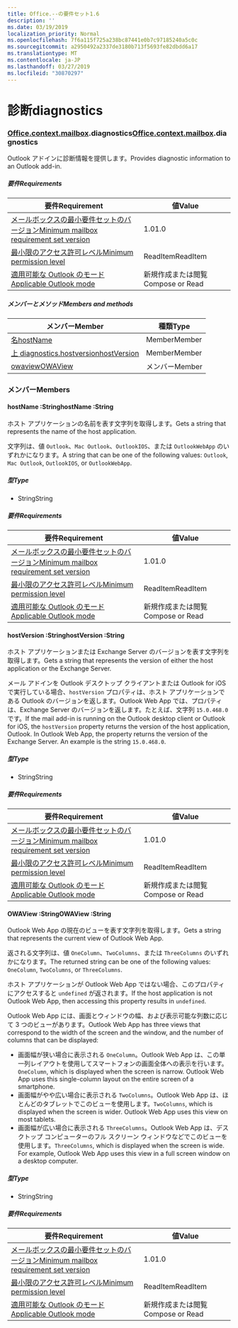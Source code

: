 ```yaml
---
title: Office.--の要件セット1.6
description: ''
ms.date: 03/19/2019
localization_priority: Normal
ms.openlocfilehash: 7f6a115f725a238bc87441e0b7c97185240a5c0c
ms.sourcegitcommit: a2950492a2337de3180b713f5693fe82dbdd6a17
ms.translationtype: MT
ms.contentlocale: ja-JP
ms.lasthandoff: 03/27/2019
ms.locfileid: "30870297"
---
```

# <a name="diagnostics"></a><span data-ttu-id="c6563-102">診断</span><span class="sxs-lookup"><span data-stu-id="c6563-102">diagnostics</span></span>

### <a name="officeofficemdcontextofficecontextmdmailboxofficecontextmailboxmddiagnostics"></a><span data-ttu-id="c6563-103">[Office](Office.md)[.context](Office.context.md)[.mailbox](Office.context.mailbox.md).diagnostics</span><span class="sxs-lookup"><span data-stu-id="c6563-103">[Office](Office.md)[.context](Office.context.md)[.mailbox](Office.context.mailbox.md).diagnostics</span></span>

<span data-ttu-id="c6563-104">Outlook アドインに診断情報を提供します。</span><span class="sxs-lookup"><span data-stu-id="c6563-104">Provides diagnostic information to an Outlook add-in.</span></span>

##### <a name="requirements"></a><span data-ttu-id="c6563-105">要件</span><span class="sxs-lookup"><span data-stu-id="c6563-105">Requirements</span></span>

|<span data-ttu-id="c6563-106">要件</span><span class="sxs-lookup"><span data-stu-id="c6563-106">Requirement</span></span>| <span data-ttu-id="c6563-107">値</span><span class="sxs-lookup"><span data-stu-id="c6563-107">Value</span></span>|
|---|---|
|[<span data-ttu-id="c6563-108">メールボックスの最小要件セットのバージョン</span><span class="sxs-lookup"><span data-stu-id="c6563-108">Minimum mailbox requirement set version</span></span>](/office/dev/add-ins/reference/requirement-sets/outlook-api-requirement-sets)| <span data-ttu-id="c6563-109">1.0</span><span class="sxs-lookup"><span data-stu-id="c6563-109">1.0</span></span>|
|[<span data-ttu-id="c6563-110">最小限のアクセス許可レベル</span><span class="sxs-lookup"><span data-stu-id="c6563-110">Minimum permission level</span></span>](/outlook/add-ins/understanding-outlook-add-in-permissions)| <span data-ttu-id="c6563-111">ReadItem</span><span class="sxs-lookup"><span data-stu-id="c6563-111">ReadItem</span></span>|
|[<span data-ttu-id="c6563-112">適用可能な Outlook のモード</span><span class="sxs-lookup"><span data-stu-id="c6563-112">Applicable Outlook mode</span></span>](/outlook/add-ins/#extension-points)| <span data-ttu-id="c6563-113">新規作成または閲覧</span><span class="sxs-lookup"><span data-stu-id="c6563-113">Compose or Read</span></span>|

##### <a name="members-and-methods"></a><span data-ttu-id="c6563-114">メンバーとメソッド</span><span class="sxs-lookup"><span data-stu-id="c6563-114">Members and methods</span></span>

| <span data-ttu-id="c6563-115">メンバー</span><span class="sxs-lookup"><span data-stu-id="c6563-115">Member</span></span> | <span data-ttu-id="c6563-116">種類</span><span class="sxs-lookup"><span data-stu-id="c6563-116">Type</span></span> |
|--------|------|
| [<span data-ttu-id="c6563-117">名</span><span class="sxs-lookup"><span data-stu-id="c6563-117">hostName</span></span>](#hostname-string) | <span data-ttu-id="c6563-118">Member</span><span class="sxs-lookup"><span data-stu-id="c6563-118">Member</span></span> |
| [<span data-ttu-id="c6563-119">上 diagnostics.hostversion</span><span class="sxs-lookup"><span data-stu-id="c6563-119">hostVersion</span></span>](#hostversion-string) | <span data-ttu-id="c6563-120">Member</span><span class="sxs-lookup"><span data-stu-id="c6563-120">Member</span></span> |
| [<span data-ttu-id="c6563-121">owaview</span><span class="sxs-lookup"><span data-stu-id="c6563-121">OWAView</span></span>](#owaview-string) | <span data-ttu-id="c6563-122">メンバー</span><span class="sxs-lookup"><span data-stu-id="c6563-122">Member</span></span> |

### <a name="members"></a><span data-ttu-id="c6563-123">メンバー</span><span class="sxs-lookup"><span data-stu-id="c6563-123">Members</span></span>

####  <a name="hostname-string"></a><span data-ttu-id="c6563-124">hostName :String</span><span class="sxs-lookup"><span data-stu-id="c6563-124">hostName :String</span></span>

<span data-ttu-id="c6563-125">ホスト アプリケーションの名前を表す文字列を取得します。</span><span class="sxs-lookup"><span data-stu-id="c6563-125">Gets a string that represents the name of the host application.</span></span>

<span data-ttu-id="c6563-126">文字列は、値 `Outlook`、`Mac Outlook`、`OutlookIOS`、または `OutlookWebApp` のいずれかになります。</span><span class="sxs-lookup"><span data-stu-id="c6563-126">A string that can be one of the following values: `Outlook`, `Mac Outlook`, `OutlookIOS`, or `OutlookWebApp`.</span></span>

##### <a name="type"></a><span data-ttu-id="c6563-127">型</span><span class="sxs-lookup"><span data-stu-id="c6563-127">Type</span></span>

*   <span data-ttu-id="c6563-128">String</span><span class="sxs-lookup"><span data-stu-id="c6563-128">String</span></span>

##### <a name="requirements"></a><span data-ttu-id="c6563-129">要件</span><span class="sxs-lookup"><span data-stu-id="c6563-129">Requirements</span></span>

|<span data-ttu-id="c6563-130">要件</span><span class="sxs-lookup"><span data-stu-id="c6563-130">Requirement</span></span>| <span data-ttu-id="c6563-131">値</span><span class="sxs-lookup"><span data-stu-id="c6563-131">Value</span></span>|
|---|---|
|[<span data-ttu-id="c6563-132">メールボックスの最小要件セットのバージョン</span><span class="sxs-lookup"><span data-stu-id="c6563-132">Minimum mailbox requirement set version</span></span>](/office/dev/add-ins/reference/requirement-sets/outlook-api-requirement-sets)| <span data-ttu-id="c6563-133">1.0</span><span class="sxs-lookup"><span data-stu-id="c6563-133">1.0</span></span>|
|[<span data-ttu-id="c6563-134">最小限のアクセス許可レベル</span><span class="sxs-lookup"><span data-stu-id="c6563-134">Minimum permission level</span></span>](/outlook/add-ins/understanding-outlook-add-in-permissions)| <span data-ttu-id="c6563-135">ReadItem</span><span class="sxs-lookup"><span data-stu-id="c6563-135">ReadItem</span></span>|
|[<span data-ttu-id="c6563-136">適用可能な Outlook のモード</span><span class="sxs-lookup"><span data-stu-id="c6563-136">Applicable Outlook mode</span></span>](/outlook/add-ins/#extension-points)| <span data-ttu-id="c6563-137">新規作成または閲覧</span><span class="sxs-lookup"><span data-stu-id="c6563-137">Compose or Read</span></span>|

####  <a name="hostversion-string"></a><span data-ttu-id="c6563-138">hostVersion :String</span><span class="sxs-lookup"><span data-stu-id="c6563-138">hostVersion :String</span></span>

<span data-ttu-id="c6563-139">ホスト アプリケーションまたは Exchange Server のバージョンを表す文字列を取得します。</span><span class="sxs-lookup"><span data-stu-id="c6563-139">Gets a string that represents the version of either the host application or the Exchange Server.</span></span>

<span data-ttu-id="c6563-p101">メール アドインを Outlook デスクトップ クライアントまたは Outlook for iOS で実行している場合、`hostVersion` プロパティは、ホスト アプリケーションである Outlook のバージョンを返します。Outlook Web App では、プロパティは、Exchange Server のバージョンを返します。たとえば、文字列 `15.0.468.0` です。</span><span class="sxs-lookup"><span data-stu-id="c6563-p101">If the mail add-in is running on the Outlook desktop client or Outlook for iOS, the `hostVersion` property returns the version of the host application, Outlook. In Outlook Web App, the property returns the version of the Exchange Server. An example is the string `15.0.468.0`.</span></span>

##### <a name="type"></a><span data-ttu-id="c6563-143">型</span><span class="sxs-lookup"><span data-stu-id="c6563-143">Type</span></span>

*   <span data-ttu-id="c6563-144">String</span><span class="sxs-lookup"><span data-stu-id="c6563-144">String</span></span>

##### <a name="requirements"></a><span data-ttu-id="c6563-145">要件</span><span class="sxs-lookup"><span data-stu-id="c6563-145">Requirements</span></span>

|<span data-ttu-id="c6563-146">要件</span><span class="sxs-lookup"><span data-stu-id="c6563-146">Requirement</span></span>| <span data-ttu-id="c6563-147">値</span><span class="sxs-lookup"><span data-stu-id="c6563-147">Value</span></span>|
|---|---|
|[<span data-ttu-id="c6563-148">メールボックスの最小要件セットのバージョン</span><span class="sxs-lookup"><span data-stu-id="c6563-148">Minimum mailbox requirement set version</span></span>](/office/dev/add-ins/reference/requirement-sets/outlook-api-requirement-sets)| <span data-ttu-id="c6563-149">1.0</span><span class="sxs-lookup"><span data-stu-id="c6563-149">1.0</span></span>|
|[<span data-ttu-id="c6563-150">最小限のアクセス許可レベル</span><span class="sxs-lookup"><span data-stu-id="c6563-150">Minimum permission level</span></span>](/outlook/add-ins/understanding-outlook-add-in-permissions)| <span data-ttu-id="c6563-151">ReadItem</span><span class="sxs-lookup"><span data-stu-id="c6563-151">ReadItem</span></span>|
|[<span data-ttu-id="c6563-152">適用可能な Outlook のモード</span><span class="sxs-lookup"><span data-stu-id="c6563-152">Applicable Outlook mode</span></span>](/outlook/add-ins/#extension-points)| <span data-ttu-id="c6563-153">新規作成または閲覧</span><span class="sxs-lookup"><span data-stu-id="c6563-153">Compose or Read</span></span>|

####  <a name="owaview-string"></a><span data-ttu-id="c6563-154">OWAView :String</span><span class="sxs-lookup"><span data-stu-id="c6563-154">OWAView :String</span></span>

<span data-ttu-id="c6563-155">Outlook Web App の現在のビューを表す文字列を取得します。</span><span class="sxs-lookup"><span data-stu-id="c6563-155">Gets a string that represents the current view of Outlook Web App.</span></span>

<span data-ttu-id="c6563-156">返される文字列は、値 `OneColumn`、`TwoColumns`、または `ThreeColumns` のいずれかになります。</span><span class="sxs-lookup"><span data-stu-id="c6563-156">The returned string can be one of the following values: `OneColumn`, `TwoColumns`, or `ThreeColumns`.</span></span>

<span data-ttu-id="c6563-157">ホスト アプリケーションが Outlook Web App ではない場合、このプロパティにアクセスすると `undefined` が返されます。</span><span class="sxs-lookup"><span data-stu-id="c6563-157">If the host application is not Outlook Web App, then accessing this property results in `undefined`.</span></span>

<span data-ttu-id="c6563-158">Outlook Web App には、画面とウィンドウの幅、および表示可能な列数に応じて 3 つのビューがあります。</span><span class="sxs-lookup"><span data-stu-id="c6563-158">Outlook Web App has three views that correspond to the width of the screen and the window, and the number of columns that can be displayed:</span></span>

*   <span data-ttu-id="c6563-p102">画面幅が狭い場合に表示される `OneColumn`。Outlook Web App は、この単一列レイアウトを使用してスマートフォンの画面全体への表示を行います。</span><span class="sxs-lookup"><span data-stu-id="c6563-p102">`OneColumn`, which is displayed when the screen is narrow. Outlook Web App uses this single-column layout on the entire screen of a smartphone.</span></span>
*   <span data-ttu-id="c6563-p103">画面幅がやや広い場合に表示される `TwoColumns`。Outlook Web App は、ほとんどのタブレットでこのビューを使用します。</span><span class="sxs-lookup"><span data-stu-id="c6563-p103">`TwoColumns`, which is displayed when the screen is wider. Outlook Web App uses this view on most tablets.</span></span>
*   <span data-ttu-id="c6563-p104">画面幅が広い場合に表示される `ThreeColumns`。Outlook Web App は、デスクトップ コンピューターのフル スクリーン ウィンドウなどでこのビューを使用します。</span><span class="sxs-lookup"><span data-stu-id="c6563-p104">`ThreeColumns`, which is displayed when the screen is wide. For example, Outlook Web App uses this view in a full screen window on a desktop computer.</span></span>

##### <a name="type"></a><span data-ttu-id="c6563-165">型</span><span class="sxs-lookup"><span data-stu-id="c6563-165">Type</span></span>

*   <span data-ttu-id="c6563-166">String</span><span class="sxs-lookup"><span data-stu-id="c6563-166">String</span></span>

##### <a name="requirements"></a><span data-ttu-id="c6563-167">要件</span><span class="sxs-lookup"><span data-stu-id="c6563-167">Requirements</span></span>

|<span data-ttu-id="c6563-168">要件</span><span class="sxs-lookup"><span data-stu-id="c6563-168">Requirement</span></span>| <span data-ttu-id="c6563-169">値</span><span class="sxs-lookup"><span data-stu-id="c6563-169">Value</span></span>|
|---|---|
|[<span data-ttu-id="c6563-170">メールボックスの最小要件セットのバージョン</span><span class="sxs-lookup"><span data-stu-id="c6563-170">Minimum mailbox requirement set version</span></span>](/office/dev/add-ins/reference/requirement-sets/outlook-api-requirement-sets)| <span data-ttu-id="c6563-171">1.0</span><span class="sxs-lookup"><span data-stu-id="c6563-171">1.0</span></span>|
|[<span data-ttu-id="c6563-172">最小限のアクセス許可レベル</span><span class="sxs-lookup"><span data-stu-id="c6563-172">Minimum permission level</span></span>](/outlook/add-ins/understanding-outlook-add-in-permissions)| <span data-ttu-id="c6563-173">ReadItem</span><span class="sxs-lookup"><span data-stu-id="c6563-173">ReadItem</span></span>|
|[<span data-ttu-id="c6563-174">適用可能な Outlook のモード</span><span class="sxs-lookup"><span data-stu-id="c6563-174">Applicable Outlook mode</span></span>](/outlook/add-ins/#extension-points)| <span data-ttu-id="c6563-175">新規作成または閲覧</span><span class="sxs-lookup"><span data-stu-id="c6563-175">Compose or Read</span></span>|
